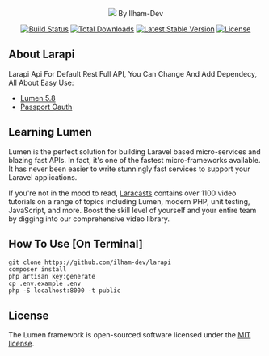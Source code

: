 <p align="center"><img src="https://ilham-dev.github.io/images/ilham-sabar.png"> By Ilham-Dev</p>

<p align="center">
<a href="https://travis-ci.org/laravel/framework"><img src="https://travis-ci.org/laravel/framework.svg" alt="Build Status"></a>
<a href="https://packagist.org/packages/laravel/framework"><img src="https://poser.pugx.org/laravel/framework/d/total.svg" alt="Total Downloads"></a>
<a href="https://packagist.org/packages/laravel/framework"><img src="https://poser.pugx.org/laravel/framework/v/stable.svg" alt="Latest Stable Version"></a>
<a href="https://packagist.org/packages/laravel/framework"><img src="https://poser.pugx.org/laravel/framework/license.svg" alt="License"></a>
</p>

## About Larapi

Larapi Api For Default Rest Full API, You Can Change And Add Dependecy, All About Easy Use:

-   [Lumen 5.8](https://lumen.laravel.com/docs/5.8)
-   [Passport Oauth](https://github.com/dusterio/lumen-passport)

## Learning Lumen

Lumen is the perfect solution for building Laravel based micro-services and blazing fast APIs. In fact, it's one of the fastest micro-frameworks available. It has never been easier to write stunningly fast services to support your Laravel applications.

If you're not in the mood to read, [Laracasts](https://laracasts.com) contains over 1100 video tutorials on a range of topics including Lumen, modern PHP, unit testing, JavaScript, and more. Boost the skill level of yourself and your entire team by digging into our comprehensive video library.

## How To Use [On Terminal]

    git clone https://github.com/ilham-dev/larapi
    composer install
    php artisan key:generate
    cp .env.example .env
    php -S localhost:8000 -t public

## License

The Lumen framework is open-sourced software licensed under the [MIT license](https://opensource.org/licenses/MIT).
